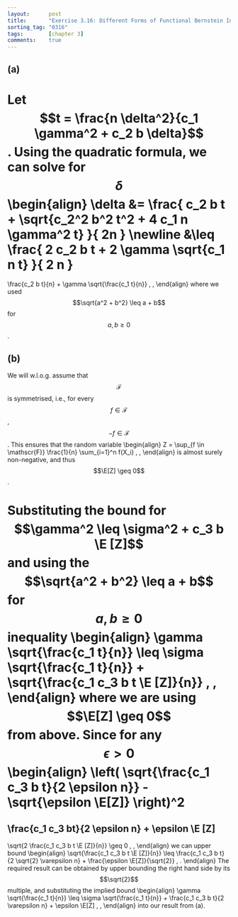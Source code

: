 ```yaml
---
layout:      post
title:       "Exercise 3.16: Different Forms of Functional Bernstein Inequality"
sorting_tag: "0316"
tags:        [chapter 3]
comments:    true
---
```


## (a)

Let $$t = \frac{n \delta^2}{c_1 \gamma^2 + c_2 b \delta}$$. Using the quadratic
formula, we can solve for $$\delta$$
\begin{align}
  \delta
  &=
  \frac{
    c\_2 b t + \sqrt{c\_2^2 b^2 t^2 + 4 c\_1 n \gamma^2 t}
  }{
    2n
  }
  \newline
  &\leq
  \frac{
    2 c\_2 b t + 2 \gamma \sqrt{c\_1 n t}
  }{
    2 n
  }
  =
  \frac{c\_2 b t}{n}
  +
  \gamma
  \sqrt{\frac{c\_1 t}{n}}
  \, ,
\end{align}
where we used $$\sqrt{a^2 + b^2} \leq a + b$$ for $$a, b \geq 0$$.


## (b)

We will w.l.o.g. assume that $$\mathscr{F}$$ is symmetrised, i.e., for every
$$f \in \mathscr{F}$$, $$-f \in \mathscr{F}$$. This ensures that the
random variable
\begin{align}
  Z = \sup\_{f \in \mathscr{F}} \frac{1}{n} \sum\_{i=1}^n f(X\_i)
  \, ,
\end{align}
is almost surely non-negative, and thus $$\E[Z] \geq 0$$.

Substituting the bound for $$\gamma^2 \leq \sigma^2 + c_3 b \E [Z]$$ and using
the $$\sqrt{a^2 + b^2} \leq a + b$$ for $$a, b \geq 0 $$ inequality
\begin{align}
  \gamma
  \sqrt{\frac{c\_1 t}{n}}
  \leq
  \sigma \sqrt{\frac{c\_1 t}{n}}
  +
  \sqrt{\frac{c\_1 c\_3 b t \E [Z]}{n}}
  \, ,
\end{align}
where we are using $$\E[Z] \geq 0$$ from above. Since for any $$\epsilon > 0$$
\begin{align}
  \left(
    \sqrt{\frac{c_1 c_3 b t}{2 \epsilon n}}
    -
    \sqrt{\epsilon \E[Z]}
  \right)^2
  =
  \frac{c\_1 c\_3 bt}{2 \epsilon n}
  +
  \epsilon \E [Z]
  -
  \sqrt{2 \frac{c\_1 c\_3 b t \E [Z]}{n}}
  \geq
  0
  \, ,
\end{align}
we can upper bound
\begin{align}
  \sqrt{\frac{c\_1 c\_3 b t \E [Z]}{n}}
  \leq
  \frac{c\_1 c\_3 b t}{2 \sqrt{2} \varepsilon n}
  +
  \frac{\epsilon \E[Z]}{\sqrt{2}}
  \, .
\end{align}
The required result can be obtained by upper bounding the right hand side by its
$$\sqrt{2}$$ multiple, and substituting the implied bound
\begin{align}
  \gamma
  \sqrt{\frac{c\_1 t}{n}}
  \leq
  \sigma \sqrt{\frac{c\_1 t}{n}}
  +
  \frac{c\_1 c\_3 b t}{2 \varepsilon n}
  +
  \epsilon \E[Z]
  \, ,
\end{align}
into our result from (a).
